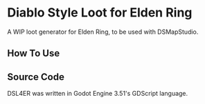 # Diablo Style Loot for Elden Ring
A WIP loot generator for Elden Ring, to be used with DSMapStudio.

## How To Use

## Source Code

DSL4ER was written in Godot Engine 3.51's GDScript language.
